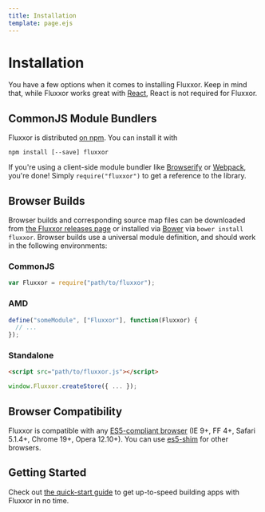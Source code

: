 ```yaml
---
title: Installation
template: page.ejs
---
```


Installation
============

You have a few options when it comes to installing Fluxxor. Keep in mind that, while Fluxxor works great with [React](http://facebook.github.io/react/), React is not required for Fluxxor.

CommonJS Module Bundlers
------------------------

Fluxxor is distributed [on npm](https://www.npmjs.org/package/fluxxor). You can install it with

`npm install [--save] fluxxor`

If you're using a client-side module bundler like [Browserify](http://browserify.org/) or [Webpack](http://webpack.github.io/), you're done! Simply `require("fluxxor")` to get a reference to the library.

Browser Builds
--------------

Browser builds and corresponding source map files can be downloaded from [the Fluxxor releases page](https://github.com/BinaryMuse/fluxxor/releases) or installed via [Bower](http://bower.io/) via `bower install fluxxor`. Browser builds use a universal module definition, and should work in the following environments:

### CommonJS

```javascript
var Fluxxor = require("path/to/fluxxor");
```

### AMD

```javascript
define("someModule", ["Fluxxor"], function(Fluxxor) {
  // ...
});
```

### Standalone

```html
<script src="path/to/fluxxor.js"></script>
```

```javascript
window.Fluxxor.createStore({ ... });
```

Browser Compatibility
---------------------

Fluxxor is compatible with any [ES5-compliant browser](http://kangax.github.io/compat-table/es5/) (IE 9+, FF 4+, Safari 5.1.4+, Chrome 19+, Opera 12.10+). You can use [es5-shim](https://github.com/es-shims/es5-shim) for other browsers.

Getting Started
---------------

Check out [the quick-start guide](/getting-started/quick-start.html) to get up-to-speed building apps with Fluxxor in no time.
